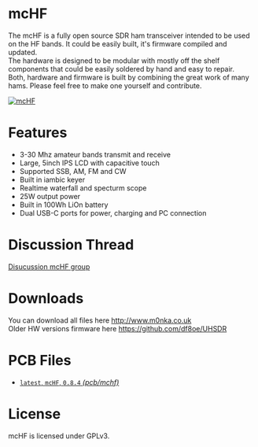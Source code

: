 # mcHF

The mcHF is a fully open source SDR ham transceiver intended to be used on the HF bands. It could be easily built, it's firmware compiled and updated.\
The hardware is designed to be modular with mostly off the shelf components that could be easily soldered by hand and easy to repair.\
Both, hardware and firmware is built by combining the great work of many hams. Please feel free to make one yourself and contribute.

[![mcHF](https://img.youtube.com/vi/kt2p1det-wE/0.jpg)](https://www.youtube.com/watch?v=kt2p1det-wE)

# Features

<ul>
  <li>3-30 Mhz amateur bands transmit and receive</li>
  <li>Large, 5inch IPS LCD with capacitive touch</li>
  <li>Supported SSB, AM, FM and CW</li>
  <li>Built in iambic keyer</li>
  <li>Realtime waterfall and specturm scope</li>
  <li>25W output power</li>
  <li>Built in 100Wh LiOn battery</li>
  <li>Dual USB-C ports for power, charging and PC connection</li>
</ul>

# Discussion Thread

[Disucussion mcHF group](https://groups.io/g/mcHF/)

# Downloads

You can download all files here http://www.m0nka.co.uk \
Older HW versions firmware here https://github.com/df8oe/UHSDR

# PCB Files

 * [`latest`, `mcHF`, `0.8.4` *(pcb/mchf)*](./pcb/mchf)

# License

mcHF is licensed under GPLv3.
